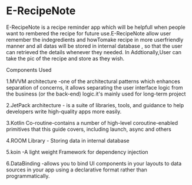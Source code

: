# E-RecipeNote
E-RecipeNote is a recipe reminder app  which will be helpfull when people want to rembered the recipe for future use.E-RecipeNote allow user remember the indegredients and howTomake  recipe in more userfriendly manner and all datas will be stored in internal database , so that the user can retrieved  the details whenever they needed. In Addtionally,User can take the pic of the recipe and store as they wish.

Components Used

1.MVVM architecture -one of the architectural patterns which enhances separation of concerns, it allows separating the user interface logic from the business (or the back-end) logic.it's mainly used for long-term project

2.JetPack architecture - is a suite of libraries, tools, and guidance to help developers write high-quality apps more easily.

3.Kotlin Co-routine-contains a number of high-level coroutine-enabled primitives that this guide covers, including launch, async and others

4.ROOM Library -  Storing data in internal database 

5.koin -A light weight Framework for dependency injection

6.DataBinding -allows you to bind UI components in your layouts to data sources in your app using a declarative format rather than programmatically.
